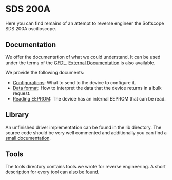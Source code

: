 # SDS 200A

Here you can find remains of an attempt to reverse engineer the Softscope
SDS 200A oscilloscope.

## Documentation

We offer the documentation of what we could understand. It can be used
under the terms of the [GFDL](http://www.gnu.org/copyleft/fdl.html).
[External Documentation](resources.md) is also available.

We provide the following documents:

* [Configurations](configurations.md): What to send to the device to
  configure it.
* [Data format](dataformat.md): How to interpret the data that the device
  returns in a bulk request.
* [Reading EEPROM](read_devicedata.md): The device has an internal EEPROM
  that can be read.

## Library

An unfinished driver implementation can be found in the lib directory. The
source code should be very well commented and additionally you can find a
[small documentation](lib/readme.md).

## Tools

The tools directory contains tools we wrote for reverse engineering. A
short description for every tool can [also be found](tools/readme.md).

